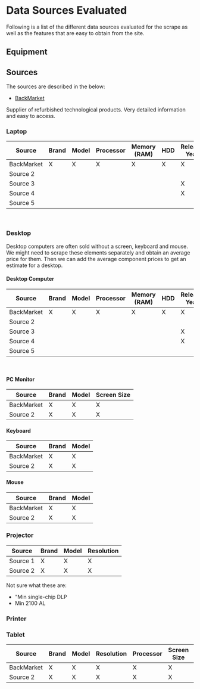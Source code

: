 # Data Sources Evaluated

Following is a list of the different data sources evaluated for the scrape as well as the features that are easy to obtain from the site.  

## Equipment  

## Sources  

The sources are described in the below:  

- [BackMarket](https://www.backmarket.co.uk)

Supplier of refurbished technological products. Very detailed information and easy to access.

### Laptop

| Source     | Brand | Model | Processor | Memory (RAM) | HDD | Release Year | Screen Size | OS |
|------------|-------|-------|-----------|--------------|-----|--------------|-------------|----|
| BackMarket | X     | X     | X         | X            | X   | X            | X           | X  |
| Source 2   |       |       |           |              |     |              |             | X  |
| Source 3   |       |       |           |              |     | X            | X           | X  |
| Source 4   |       |       |           |              |     | X            | X           | X  |
| Source 5   |       |       |           |              |     |              |             | X  |

  

<br>  

### Desktop  
Desktop computers are often sold without a screen, keyboard and mouse. We might need to scrape these elements separately and obtain an average price for them. Then we can add the average component prices to get an estimate for a desktop.

#### **Desktop Computer**

| Source     | Brand | Model | Processor | Memory (RAM) | HDD | Release Year | OS |
|------------|-------|-------|-----------|--------------|-----|--------------|----|
| BackMarket | X     | X     | X         | X            | X   | X            | X  |
| Source 2   |       |       |           |              |     |              |    |
| Source 3   |       |       |           |              |     | X            | X  |
| Source 4   |       |       |           |              |     | X            | X  |
| Source 5   |       |       |           |              |     |              |    |

<br>  

#### **PC Monitor**  


| Source     | Brand | Model | Screen Size |
|------------|-------|-------|-------------|
| BackMarket | X     | X     | X           |
| Source 2   | X     | X     | X           |

#### **Keyboard**

| Source     | Brand | Model |
|------------|-------|-------|
| BackMarket | X     | X     |
| Source 2   | X     | X     |

#### **Mouse**

| Source     | Brand | Model |
|------------|-------|-------|
| BackMarket | X     | X     |
| Source 2   | X     | X     |

### Projector  

| Source   | Brand | Model | Resolution |
|----------|-------|-------|------------|
| Source 1 | X     | X     | X          |
| Source 2 | X     | X     | X          |

Not sure what these are:
- "Min single-chip DLP
- Min 2100 AL

### Printer    

### Tablet  

| Source     | Brand | Model | Resolution | Processor | Screen Size | Battery Life | Release Year | Storage |
|------------|-------|-------|------------|-----------|-------------|--------------|--------------|---------|
| BackMarket | X     | X     | X          | X         | X           | X            | X            | X       |
| Source 2   | X     | X     | X          | X         | X           | X            | X            | X       |


